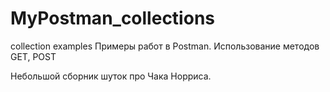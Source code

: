# MyPostman_collections
collection examples
Примеры работ в Postman.
Использование методов GET, POST

Небольшой сборник шуток про Чака Норриса.
